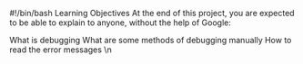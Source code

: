 #!/bin/bash
Learning Objectives
At the end of this project, you are expected to be able to explain to anyone, without the help of Google:

What is debugging
What are some methods of debugging manually
How to read the error messages \n